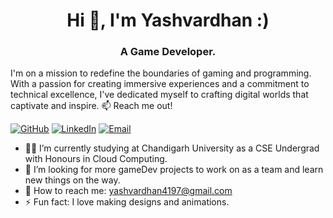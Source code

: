 <h1 align="center">Hi 👋, I'm Yashvardhan :)</h1>
<h3 align="center">A Game Developer.</h3>
I'm on a mission to redefine the boundaries of gaming and programming. With a passion for creating immersive experiences and a commitment to technical excellence, I've dedicated myself to crafting digital worlds that captivate and inspire.
📫 Reach me out!

[![GitHub](https://img.shields.io/badge/GitHub-MyProfile-blue?style=flat-square&logo=github)](https://github.com/Yashvardhan4197)
    [![LinkedIn](https://img.shields.io/badge/LinkedIn-MyProfile-blue?style=flat-square&logo=linkedin)](https://www.linkedin.com/in/yashvardhan-singh-7635621a2)
    [![Email](https://img.shields.io/badge/Email-ContactMe-green?style=flat-square&logo=gmail)](mailto:yashvardhan4197@gmail.com)

- 👨‍🎓 I’m currently studying at Chandigarh University as a CSE Undergrad with Honours in Cloud Computing.
- 🤔 I’m looking for more gameDev projects to work on as a team and learn new things on the way.
- 📧 How to reach me: yashvardhan4197@gmail.com
- ⚡ Fun fact: I love making designs and animations.
